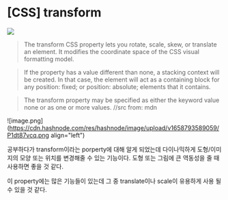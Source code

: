 # [CSS] transform

<img src="https://images.unsplash.com/photo-1558932129-58b0867c4985?ixlib=rb-1.2.1&ixid=MnwxMjA3fDB8MHxwaG90by1wYWdlfHx8fGVufDB8fHx8&auto=format&fit=crop&w=1470&q=80">

> The transform CSS property lets you rotate, scale, skew, or translate an element. It modifies the coordinate space of the CSS visual formatting model. 

> If the property has a value different than none, a stacking context will be created. In that case, the element will act as a containing block for any position: fixed; or position: absolute; elements that it contains.

> The transform property may be specified as either the keyword value none or as one or more <transform-function> values. //src from: mdn


![image.png](https://cdn.hashnode.com/res/hashnode/image/upload/v1658793589059/P1dt87vcq.png align="left")


공부하다가 transform이라는 porperty에 대해 알게 되었는데 다이나믹하게 도형/이미지의 모양 또는 위치를 변경해줄 수 있는 기능이다. 도형 또는 그림에 큰 역동성을 줄 때 사용하면 좋을 것 같다.

이 property에는 많은 기능들이 있는데 그 중 translate이나 scale이 유용하게 사용 될 수 있을 것 같다.